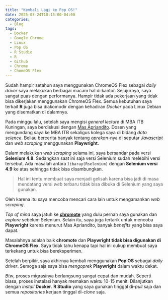 ```yaml
---
title: "Kembali Lagi ke Pop OS!"
date: 2025-03-24T10:15:00-04:00
categories:
  - Blog
tags:
  - Docker
  - Google Chrome
  - Linux
  - Pop OS
  - R Studio
  - R
  - Github
  - Chrome
  - ChomeOS Flex
---
```

  
Sudah hampir setahun saya menggunakan ChromeOS Flex sebagai _daily driver_ saya melakukan berbagai macam hal di kantor. Sejujurnya, saya sangat puas dengan performanya. Hampir tidak ada pekerjaan yang tidak bisa dikerjakan menggunakan ChromeOS Flex. Semua kebutuhan saya terkait __R__ juga bisa diakomodir dengan kehadiran _Docker_ pada Linux Debian yang disematkan di dalamnya. 

Pada minggu lalu, setelah saya mengisi _general lecture_ di MBA ITB Kuningan, saya berdiskusi dengan [Mas Apriandito](https://id.linkedin.com/in/apriandito). Dosen yang mengundang saya ke MBA ITB sekaligus kolega saya di bidang _data science_. Beliau bercerita banyak tentang _oprekan_-nya di seputar _Javascript_ dan _web scraping_ menggunakan __Playwright__.

Dalam melakukan _web scraping_ selama ini, saya bersandar pada versi __Selenium 4.8__. Sedangkan saat ini saja versi Selenium sudah melebihi versi tersebut. Ada masalah antara `libaray(Rselenium)` dengan __Selenium versi 4.9__ ke atas sehingga tidak bisa disambungkan. 

> Hal ini tentu membuat saya menjadi gelisah karena bisa jadi di masa mendatang versi _web_ terbaru tidak bisa dibuka di Selenium yang saya gunakan.

Oleh karena itu saya mencoba mencari cara lain untuk mengamankan _web scraping_.

_Top of mind_ saya jatuh ke [__chromote__](https://ikanx101.com/blog/webscrape-tutorial-2/) yang dulu pernah saya gunakan dan _explore_ sebelum Selenium. Selain itu, saya juga tertarik untuk mencoba __Playwright__ karena menurut Mas Apriandito, banyak _benefits_ yang bisa saya dapat.

Masalahnya adalah baik __chromote__ dan __Playwright__ __tidak bisa digunakan di ChromeOS Flex__. Saya tidak tahu kenapa tapi hal ini cukup membuat saya terkekang untuk bisa bereksperimen.

Setelah berpikir, saya akhirnya kembali menggunakan __Pop OS__ sebagai _daily driver_. Semoga saja saya bisa _mengoprek_ __Playwright__ dalam waktu dekat.

_Btw_, proses migrasinya berlangsung sangat cepat dan mudah. Seperti biasa, proses instalasi hanyak memakan waktu 10-15 menit. Dilanjutkan dengan _install_ __Docker__. __R Studio__ yang saya gunakan tinggal di-_pull_ saja dan semua _repositories_ kerjaan tinggal di-_clone_ saja.